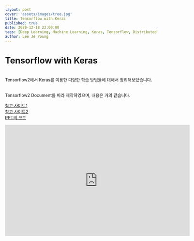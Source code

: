 ```yaml
---
layout: post
cover: 'assets/images/tree.jpg'
title: Tensorflow with Keras
published: true
date: 2020-12-18 22:00:00
tags: [Deep Learning, Machine Learning, Keras, Tensorflow, Distributed Training, Sub-Classing, PersonalStudy]
author: Lee Je Young
---
```


<h1>Tensorflow with Keras<br /></h1>

<br /> Tensorflow2에서 Keras를 이용한 다양한 학습 방법들에 대해서 정리해보았습니다.

<br /> Tensorflow2 Document를 따라 제작하였으며,  내용은 거의 같습니다.

[참고 사이트1](https://www.tensorflow.org/guide/keras/customizing_what_happens_in_fit)<br />
[참고 사이트2](https://www.tensorflow.org/guide/distributed_training?hl=ko)<br />
[PPT의 코드](https://github.com/Ign0reLee/Study_repository/tree/master/Keras)


<iframe src="https://catholicackr-my.sharepoint.com/personal/dlwpdud_catholic_ac_kr/_layouts/15/Doc.aspx?sourcedoc={b3dfe436-617a-4a1b-b936-5ebb94b9dd61}&amp;action=embedview&amp;wdAr=1.7777777777777777" width="610px" height="367px" frameborder="0">포함된 <a target="_blank" href="https://office.com">Microsoft Office</a> 프레젠테이션, 제공: <a target="_blank" href="https://office.com/webapps">Office</a></iframe>




